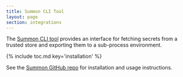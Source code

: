 ```yaml
---
title: Summon CLI Tool
layout: page
section: integrations
---
```


The [Summon CLI tool](https://github.com/cyberark/summon) provides an
interface for fetching secrets from a trusted store and exporting them to a
sub-process environment.

{% include toc.md key='installation' %}

See the [Summon GitHub repo](https://github.com/cyberark/summon) for
installation and usage instructions.
